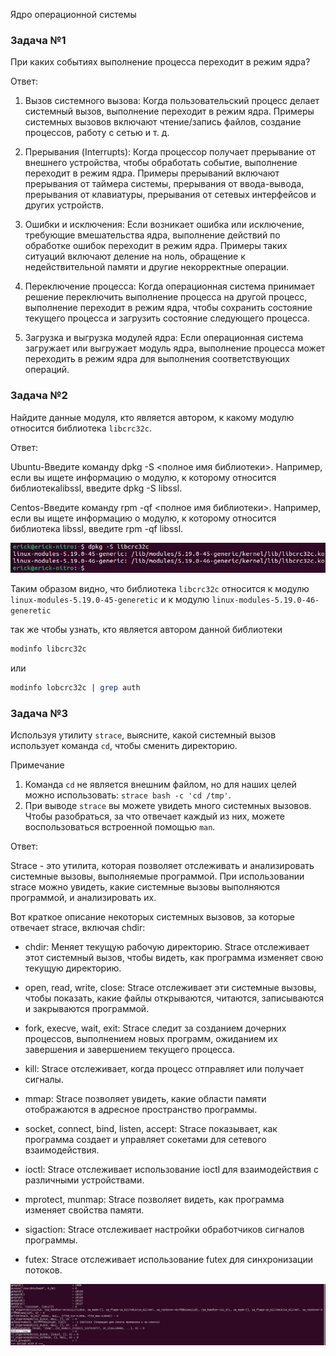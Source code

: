 Ядро операционной системы


### Задача №1

При каких событиях выполнение процесса переходит в режим ядра?

Ответ:

1. Вызов системного вызова: Когда пользовательский процесс делает системный вызов, выполнение переходит в режим ядра. Примеры системных вызовов включают чтение/запись файлов, создание процессов, работу с сетью и т. д.

2. Прерывания (Interrupts): Когда процессор получает прерывание от внешнего устройства, чтобы обработать событие, выполнение переходит в режим ядра. Примеры прерываний включают прерывания от таймера системы, прерывания от ввода-вывода, прерывания от клавиатуры, прерывания от сетевых интерфейсов и других устройств.

3. Ошибки и исключения: Если возникает ошибка или исключение, требующие вмешательства ядра, выполнение действий по обработке ошибок переходит в режим ядра. Примеры таких ситуаций включают деление на ноль, обращение к недействительной памяти и другие некорректные операции.

4. Переключение процесса: Когда операционная система принимает решение переключить выполнение процесса на другой процесс, выполнение переходит в режим ядра, чтобы сохранить состояние текущего процесса и загрузить состояние следующего процесса.

5. Загрузка и выгрузка модулей ядра: Если операционная система загружает или выгружает модуль ядра, выполнение процесса может переходить в режим ядра для выполнения соответствующих операций.

### Задача №2

Найдите данные модуля, кто является автором, к какому модулю относится библиотека `libcrc32c`.

Ответ:

Ubuntu-Введите команду dpkg -S <полное имя библиотеки>. Например, если вы ищете информацию о модулю, к которому относится библиотекаlibssl, введите dpkg -S libssl.

Centos-Введите команду rpm -qf <полное имя библиотеки>. Например, если вы ищете информацию о модулю, к которому относится библиотека libssl, введите rpm -qf libssl.

![](./images/dpkg.jpg)

Таким образом видно, что библиотека `libcrc32c` относится к модулю `linux-modules-5.19.0-45-generetic` и к модулю `linux-modules-5.19.0-46-generetic`

так же чтобы узнать, кто является автором данной библиотеки

```bash
modinfo libcrc32c
```
или

```bash
modinfo lobcrc32c | grep auth
```

### Задача №3

Используя утилиту `strace`, выясните, какой системный вызов использует команда `cd`, чтобы сменить директорию.

Примечание

 1. Команда `cd` не является внешним файлом, но для наших целей можно использовать: `strace bash -c 'cd /tmp'`.
 2. При выводе `strace` вы можете увидеть много системных вызовов. Чтобы разобраться, за что отвечает каждый из них, можете воспользоваться встроенной помощью `man`.

Ответ:

Strace - это утилита, которая позволяет отслеживать и анализировать системные вызовы, выполняемые программой. При использовании strace можно увидеть, какие системные вызовы выполняются программой, и анализировать их.

Вот краткое описание некоторых системных вызовов, за которые отвечает strace, включая chdir:

- chdir: Меняет текущую рабочую директорию. Strace отслеживает этот системный вызов, чтобы видеть, как программа изменяет свою текущую директорию.

- open, read, write, close: Strace отслеживает эти системные вызовы, чтобы показать, какие файлы открываются, читаются, записываются и закрываются программой.

- fork, execve, wait, exit: Strace следит за созданием дочерних процессов, выполнением новых программ, ожиданием их завершения и завершением текущего процесса.

- kill: Strace отслеживает, когда процесс отправляет или получает сигналы.

- mmap: Strace позволяет увидеть, какие области памяти отображаются в адресное пространство программы.

- socket, connect, bind, listen, accept: Strace показывает, как программа создает и управляет сокетами для сетевого взаимодействия.

- ioctl: Strace отслеживает использование ioctl для взаимодействия с различными устройствами.

- mprotect, munmap: Strace позволяет видеть, как программа изменяет свойства памяти.

- sigaction: Strace отслеживает настройки обработчиков сигналов программы.

- futex: Strace отслеживает использование futex для синхронизации потоков.

![](./images/cd.jpg)
